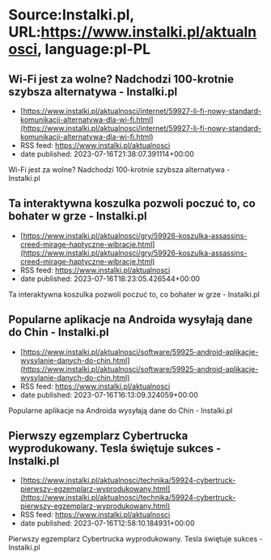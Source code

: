 # Source:Instalki.pl, URL:https://www.instalki.pl/aktualnosci, language:pl-PL

## Wi-Fi jest za wolne? Nadchodzi 100-krotnie szybsza alternatywa - Instalki.pl
 - [https://www.instalki.pl/aktualnosci/internet/59927-li-fi-nowy-standard-komunikacji-alternatywa-dla-wi-fi.html](https://www.instalki.pl/aktualnosci/internet/59927-li-fi-nowy-standard-komunikacji-alternatywa-dla-wi-fi.html)
 - RSS feed: https://www.instalki.pl/aktualnosci
 - date published: 2023-07-16T21:38:07.391114+00:00

Wi-Fi jest za wolne? Nadchodzi 100-krotnie szybsza alternatywa - Instalki.pl

## Ta interaktywna koszulka pozwoli poczuć to, co bohater w grze - Instalki.pl
 - [https://www.instalki.pl/aktualnosci/gry/59926-koszulka-assassins-creed-mirage-haptyczne-wibracje.html](https://www.instalki.pl/aktualnosci/gry/59926-koszulka-assassins-creed-mirage-haptyczne-wibracje.html)
 - RSS feed: https://www.instalki.pl/aktualnosci
 - date published: 2023-07-16T18:23:05.426544+00:00

Ta interaktywna koszulka pozwoli poczuć to, co bohater w grze - Instalki.pl

## Popularne aplikacje na Androida wysyłają dane do Chin - Instalki.pl
 - [https://www.instalki.pl/aktualnosci/software/59925-android-aplikacje-wysylanie-danych-do-chin.html](https://www.instalki.pl/aktualnosci/software/59925-android-aplikacje-wysylanie-danych-do-chin.html)
 - RSS feed: https://www.instalki.pl/aktualnosci
 - date published: 2023-07-16T16:13:09.324059+00:00

Popularne aplikacje na Androida wysyłają dane do Chin - Instalki.pl

## Pierwszy egzemplarz Cybertrucka wyprodukowany. Tesla świętuje sukces - Instalki.pl
 - [https://www.instalki.pl/aktualnosci/technika/59924-cybertruck-pierwszy-egzemplarz-wyprodukowany.html](https://www.instalki.pl/aktualnosci/technika/59924-cybertruck-pierwszy-egzemplarz-wyprodukowany.html)
 - RSS feed: https://www.instalki.pl/aktualnosci
 - date published: 2023-07-16T12:58:10.184931+00:00

Pierwszy egzemplarz Cybertrucka wyprodukowany. Tesla świętuje sukces - Instalki.pl

